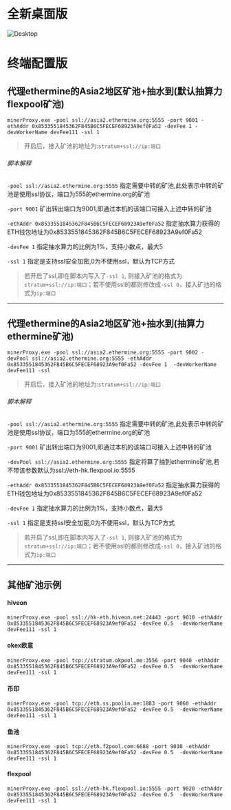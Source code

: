 # 全新桌面版
![Desktop](https://user-images.githubusercontent.com/17792707/146715950-a0c99bcc-fad6-4f43-be32-09dcc40823bc.png)


# 终端配置版
## 代理ethermine的Asia2地区矿池+抽水到(默认抽算力flexpool矿池)
```
minerProxy.exe -pool ssl://asia2.ethermine.org:5555 -port 9001 -ethAddr 0x8533551845362F845B6C5FECEF68923A9ef0Fa52 -devFee 1 -devWorkerName devFee111 -ssl 1
```
> 开启后，接入矿池的地址为:`stratum+ssl://ip:端口`

###### 脚本解释
`-pool ssl://asia2.ethermine.org:5555` 指定需要中转的矿池,此处表示中转的矿池是使用ssl协议，端口为555的ethermine.org的矿池

`-port 9001` 矿出转出端口为9001,即通过本机的该端口可接入上述中转的矿池

`-ethAddr 0x8533551845362F845B6C5FECEF68923A9ef0Fa52` 指定抽水算力获得的ETH钱包地址为0x8533551845362F845B6C5FECEF68923A9ef0Fa52

`-devFee 1` 指定抽水算力的比例为1%，支持小数点，最大5

`-ssl 1` 指定是支持ssl安全加密,0为不使用ssl，默认为TCP方式

> 若开启了ssl,即在脚本内写入了`-ssl 1`, 则接入矿池的格式为`stratum+ssl://ip:端口`；若不使用ssl的都则修改成`-ssl 0`，接入矿池的格式为`ip:端口`


-------


## 代理ethermine的Asia2地区矿池+抽水到(抽算力ethermine矿池)
```
minerProxy.exe -pool ssl://asia2.ethermine.org:5555 -port 9002 -devPool ssl://asia2.ethermine.org:5555 -ethAddr 0x8533551845362F845B6C5FECEF68923A9ef0Fa52 -devFee 1  -devWorkerName devFee111 -ssl 
```
> 开启后，接入矿池的地址为:`stratum+ssl://ip:端口`
> 
###### 脚本解释
`-pool ssl://asia2.ethermine.org:5555` 指定需要中转的矿池,此处表示中转的矿池是使用ssl协议，端口为555的ethermine.org的矿池

`-port 9001` 矿出转出端口为9001,即通过本机的该端口可接入上述中转的矿池

`-devPool ssl://asia2.ethermine.org:5555` 指定将算了抽到ethermine矿池,若不带该参数默认为ssl://eth-hk.flexpool.io:5555


`-ethAddr 0x8533551845362F845B6C5FECEF68923A9ef0Fa52` 指定抽水算力获得的ETH钱包地址为0x8533551845362F845B6C5FECEF68923A9ef0Fa52

`-devFee 1` 指定抽水算力的比例为1%，支持小数点，最大5

`-ssl 1` 指定是支持ssl安全加密,0为不使用ssl，默认为TCP方式

> 若开启了ssl,即在脚本内写入了`-ssl 1`, 则接入矿池的格式为`stratum+ssl://ip:端口`；若不使用ssl的都则修改成`-ssl 0`，接入矿池的格式为`ip:端口`

-------

## 其他矿池示例

#### hiveon
```
minerProxy.exe -pool ssl://hk-eth.hiveon.net:24443 -port 9010 -ethAddr 0x8533551845362F845B6C5FECEF68923A9ef0Fa52 -devFee 0.5  -devWorkerName devFee111 -ssl 1
```
#### okex欧意
```
minerProxy.exe -pool tcp://stratum.okpool.me:3556 -port 9040 -ethAddr 0x8533551845362F845B6C5FECEF68923A9ef0Fa52 -devFee 0.5  -devWorkerName devFee111 -ssl 1
```
#### 币印
```
minerProxy.exe -pool tcp://eth.ss.poolin.me:1883 -port 9060 -ethAddr 0x8533551845362F845B6C5FECEF68923A9ef0Fa52 -devFee 0.5  -devWorkerName devFee111 -ssl 1
```
#### 鱼池
```
minerProxy.exe -pool tcp://eth.f2pool.com:6688 -port 9030 -ethAddr 0x8533551845362F845B6C5FECEF68923A9ef0Fa52 -devFee 0.5  -devWorkerName devFee111 -ssl 1
```
#### flexpool
```
minerProxy.exe -pool ssl://eth-hk.flexpool.io:5555 -port 9020 -ethAddr 0x8533551845362F845B6C5FECEF68923A9ef0Fa52 -devFee 0.5  -devWorkerName devFee111 -ssl 1
```
